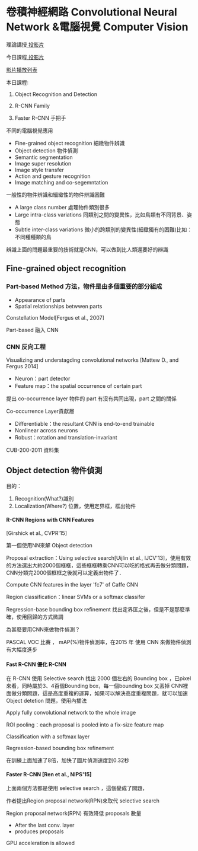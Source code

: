 # 卷積神經網路 Convolutional Neural Network &電腦視覺 Computer Vision

理論講授[ 投影片 ](https://drive.google.com/file/d/184Dz2U2cpV682tTPrOXixIQQO7Y5Gm-G/view)

今日課程[ 投影片 ](https://drive.google.com/file/d/1b5RU9xDDf2xt_dJpVGZmYeM3YAlqQiMJ/view)

[影片播放列表](https://www.youtube.com/playlist?list=PL1f_B9coMEeBHxSasfeBYAT23a1E82b-D)

本日課程:

1. Object Recognition and Detection

2. R-CNN Family

3. Faster R-CNN 手把手

不同的電腦視覺應用

* Fine-grained object recognition 細緻物件辨識
* Object detection 物件偵測
* Semantic segmentation 
* Image super resolution
* Image style transfer
* Action and gesture recognition
* Image matching and co-segemntation

一般性的物件辨識和細緻性的物件辨識困難

* A large class number 處理物件類別很多
* Large intra-class variations 同類別之間的變異性，比如鳥類有不同背景、姿態
* Subtle inter-class variations 微小的跨類別的變異性\(細緻獨有的困難\)比如：不同種種類的鳥

辨識上面的問題最重要的技術就是CNN，可以做到比人類還要好的辨識

## Fine-grained object recognition

### Part-based Method 方法，物件是由多個重要的部分組成

* Appearance of parts 
* Spatial relationships betwwen parts 

Constellation Model\[Fergus et al., 2007\]

Part-based 融入 CNN

### CNN 反向工程

Visualizing and understagding convolutional networks \[Mattew D., and Fergus 2014\]

* Neuron：part detector
* Feature map：the spatial occurrence of certain part 

提出 co-occurrence layer 物件的 part 有沒有共同出現，part 之間的關係

Co-occurrence Layer貢獻層

* Differentiable：the resultant CNN is end-to-end trainable
* Nonlinear across neurons
* Robust：rotation and translation-invariant

CUB-200-2011 資料集



## Object detection 物件偵測

目的：

1. Recognition\(What?\)識別
2. Localization\(Where?\) 位置，使用定界框，框出物件



#### R-CNN Regions with CNN Features

\[Girshick et al., CVPR'15\]

第一個使用NN來解 Object detection

Proposal extraction：Using selective search\[Uijlin et al., IJCV'13\]，使用有效的方法選出大約2000個框框，這些框框轉乘CNN可以吃的格式再去做分類問題，CNN分類完2000個框框之後就可以定義出物件了．

Compute CNN features in the layer 'fc7' of Caffe CNN

Region classification：linear SVMs or a softmax classifer

Regression-base bounding box refinement 找出定界匡之後，但是不是那麼準確，使用回歸的方式微調

為甚麼要用CNN來做物件偵測？

PASCAL VOC 比賽 ， mAP\(%\)物件偵測率，在2015 年 使用 CNN 來做物件偵測有大幅度進步



#### Fast R-CNN 優化 R-CNN

在 R-CNN 使用 Selective search 找出 2000 個左右的 Bounding box ，已pixel 來看，同時屬於3、4百個Bounding box，每一個bounding box 又丟掉 CNN裡面做分類問題，這是高度重複的運算，如果可以解決高度重複問題，就可以加速Object detetion 問題，使用內插法

Apply fully convolutional network to the whole image

ROI pooling：each proposal is pooled into a fix-size feature map 

Classification with a softmax layer

Regression-based bounding box refinement

在訓練上面加速了8倍，加快了圖片偵測速度到0.32秒



#### Faster R-CNN \[Ren et al., NIPS'15\]

上面兩個方法都是使用 selective search ，這個變成了問題，

作者提出Region proposal network\(RPN\)來取代 selective search

Region proposal network\(RPN\) 有效降低 proposals 數量

* After the last conv. layer
* produces proposals

GPU acceleration is allowed











